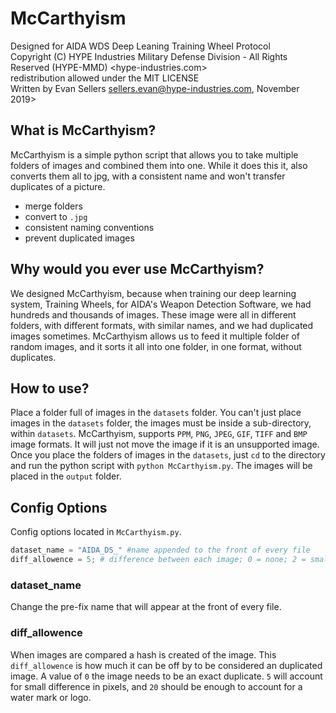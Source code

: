 # McCarthyism
Designed for AIDA WDS Deep Leaning Training Wheel Protocol<br>
Copyright (C) HYPE Industries Military Defense Division - All Rights Reserved (HYPE-MMD) <hype-industries.com><br>
redistribution allowed under the MIT LICENSE<br>
Written by Evan Sellers <sellers.evan@hype-industries.com>, November 2019><br>


## What is McCarthyism?
McCarthyism is a simple python script that allows you to take multiple folders of images and combined them into one. While it does this it, also converts them all to jpg, with a consistent name and won't transfer duplicates of a picture.
 - merge folders
 - convert to `.jpg`
 - consistent naming conventions
 - prevent duplicated images

## Why would you ever use McCarthyism?
We designed McCarthyism, because when training our deep learning system, Training Wheels, for AIDA's Weapon Detection Software, we had hundreds and thousands of images. These image were all in different folders, with different formats, with similar names, and we had duplicated images sometimes. McCarthyism allows us to feed it multiple folder of random images, and it sorts it all into one folder, in one format, without duplicates.

## How to use?
Place a folder full of images in the `datasets` folder. You can't just place images in the `datasets` folder, the images must be inside a sub-directory, within `datasets`. McCarthyism, supports `PPM`, `PNG`, `JPEG`, `GIF`, `TIFF` and `BMP` image formats. It will just not move the image if it is an unsupported image. Once you place the folders of images in the `datasets`, just `cd` to the directory and run the python script with `python McCarthyism.py`. The images will be placed in the `output` folder.

## Config Options
Config options located in `McCarthyism.py`.
``` Python
dataset_name = "AIDA_DS_" #name appended to the front of every file
diff_allowence = 5; # difference between each image; 0 = none; 2 = small; 5 = med; 20 = large
```

### dataset_name
Change the pre-fix name that will appear at the front of every file.

### diff_allowence
When images are compared a hash is created of the image. This `diff_allowence` is how much it can be off by to be considered an duplicated image. A value of `0` the image needs to be an exact duplicate. `5` will account for small difference in pixels, and `20` should be enough to account for a water mark or logo.
